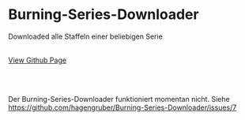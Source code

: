 # Burning-Series-Downloader
Downloaded alle Staffeln einer beliebigen Serie

<br><a href="https://hagengruber.github.io/Burning-Series-Downloader" target="_blank"> View Github Page </a>

<br><br>

Der Burning-Series-Downloader funktioniert momentan nicht. Siehe https://github.com/hagengruber/Burning-Series-Downloader/issues/7